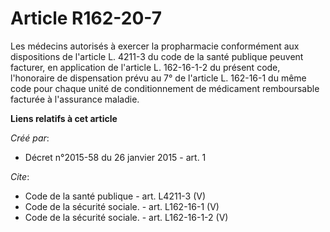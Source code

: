 # Article R162-20-7

Les médecins autorisés à exercer la propharmacie conformément aux dispositions de l'article L. 4211-3 du code de la santé
publique peuvent facturer, en application de l'article L. 162-16-1-2 du présent code, l'honoraire de dispensation prévu au 7°
de l'article L. 162-16-1 du même code pour chaque unité de conditionnement de médicament remboursable facturée à l'assurance
maladie.

**Liens relatifs à cet article**

_Créé par_:

  - Décret n°2015-58 du 26 janvier 2015 - art. 1

_Cite_:

  - Code de la santé publique - art. L4211-3 (V)
  - Code de la sécurité sociale. - art. L162-16-1 (V)
  - Code de la sécurité sociale. - art. L162-16-1-2 (V)
